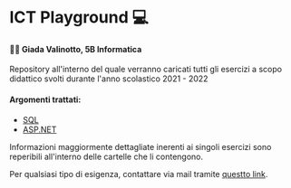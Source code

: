 # ICT Playground :computer:

#### :woman_technologist:	 Giada Valinotto, 5B Informatica

Repository all'interno del quale verranno caricati tutti gli esercizi a scopo didattico svolti durante l'anno scolastico 2021 - 2022
#### Argomenti trattati:
- [SQL](https://github.com/vallauri-ict/info-playground-Giada-Valinotto-1/tree/main/SQL)
- [ASP.NET](https://github.com/vallauri-ict/info-playground-Giada-Valinotto-1/tree/main/WebService%20ASP.NET%20Core)

Informazioni maggiormente dettagliate inerenti ai singoli esercizi sono reperibili all'interno delle cartelle che li contengono.

Per qualsiasi tipo di esigenza, contattare via mail tramite [questto link](mailto:g.valinotto.0990@vallauri.edu?subject=[GitHub]%20Info%20Playground).
